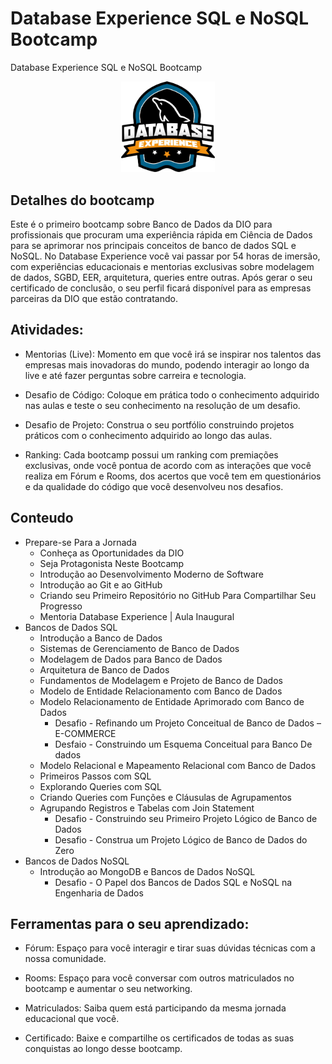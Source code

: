 # Database Experience SQL e NoSQL Bootcamp

Database Experience SQL e NoSQL Bootcamp

<div align="center">
<img alt="Database Experience SQL e NoSQL Bootcamp" title="Logo Database Experience SQL e NoSQL Bootcamp" width="150px" src="https://github.com/jciterceros/Database_Experience_SQL_e_NoSQL/blob/main/imagens/Logo%20Database%20Experience.png">
</div>

## Detalhes do bootcamp

Este é o primeiro bootcamp sobre Banco de Dados da DIO para profissionais que procuram uma experiência rápida em Ciência de Dados para se aprimorar nos principais conceitos de banco de dados SQL e NoSQL. No Database Experience você vai passar por 54 horas de imersão, com experiências educacionais e mentorias exclusivas sobre modelagem de dados, SGBD, EER, arquitetura, queries entre outras. Após gerar o seu certificado de conclusão, o seu perfil ficará disponível para as empresas parceiras da DIO que estão contratando.

## Atividades:

-   Mentorias (Live): Momento em que você irá se inspirar nos talentos das empresas mais inovadoras do mundo, podendo interagir ao longo da live e até fazer perguntas sobre carreira e tecnologia.

-   Desafio de Código: Coloque em prática todo o conhecimento adquirido nas aulas e teste o seu conhecimento na resolução de um desafio.

-   Desafio de Projeto: Construa o seu portfólio construindo projetos práticos com o conhecimento adquirido ao longo das aulas.

-   Ranking: Cada bootcamp possui um ranking com premiações exclusivas, onde você pontua de acordo com as interações que você realiza em Fórum e Rooms, dos acertos que você tem em questionários e da qualidade do código que você desenvolveu nos desafios.

## Conteudo

-   Prepare-se Para a Jornada
    -   Conheça as Oportunidades da DIO
    -   Seja Protagonista Neste Bootcamp
    -   Introdução ao Desenvolvimento Moderno de Software
    -   Introdução ao Git e ao GitHub
    -   Criando seu Primeiro Repositório no GitHub Para Compartilhar Seu Progresso
    -   Mentoria Database Experience | Aula Inaugural
-   Bancos de Dados SQL
    -   Introdução a Banco de Dados
    -   Sistemas de Gerenciamento de Banco de Dados
    -   Modelagem de Dados para Banco de Dados
    -   Arquitetura de Banco de Dados
    -   Fundamentos de Modelagem e Projeto de Banco de Dados
    -   Modelo de Entidade Relacionamento com Banco de Dados
    -   Modelo Relacionamento de Entidade Aprimorado com Banco de Dados
        -   Desafio - Refinando um Projeto Conceitual de Banco de Dados – E-COMMERCE
        -   Desfaio - Construindo um Esquema Conceitual para Banco De dados
    -   Modelo Relacional e Mapeamento Relacional com Banco de Dados
    -   Primeiros Passos com SQL
    -   Explorando Queries com SQL
    -   Criando Queries com Funções e Cláusulas de Agrupamentos
    -   Agrupando Registros e Tabelas com Join Statement
        -   Desafio - Construindo seu Primeiro Projeto Lógico de Banco de Dados
        -   Desafio - Construa um Projeto Lógico de Banco de Dados do Zero
-   Bancos de Dados NoSQL
    -   Introdução ao MongoDB e Bancos de Dados NoSQL
        -   Desafio - O Papel dos Bancos de Dados SQL e NoSQL na Engenharia de Dados

## Ferramentas para o seu aprendizado:

-   Fórum: Espaço para você interagir e tirar suas dúvidas técnicas com a nossa comunidade.

-   Rooms: Espaço para você conversar com outros matriculados no bootcamp e aumentar o seu networking.

-   Matriculados: Saiba quem está participando da mesma jornada educacional que você.

-   Certificado: Baixe e compartilhe os certificados de todas as suas conquistas ao longo desse bootcamp.

